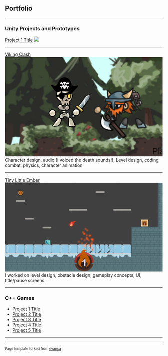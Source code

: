## Portfolio

---

### Unity Projects and Prototypes

[Project 1 Title](/sample_page)
<img src="images/dummy_thumbnail.jpg?raw=true"/>

---
[Viking Clash](https://justin0618.itch.io/vikingclash)
<img src="images/vikingdemo.png?raw=true"/>
Character design, audio (I voiced the death sounds!), Level design, coding combat, physics, character animation

---
[Tiny Little Ember](https://justin0618.itch.io/tiny-little-ember)
<img src="images/ember.png?raw=true"/>
I worked on level design, obstacle design, gameplay concepts, UI, title/pause screens

---

### C++ Games

- [Project 1 Title](http://example.com/)
- [Project 2 Title](http://example.com/)
- [Project 3 Title](http://example.com/)
- [Project 4 Title](http://example.com/)
- [Project 5 Title](http://example.com/)

---




---
<p style="font-size:11px">Page template forked from <a href="https://github.com/evanca/quick-portfolio">evanca</a></p>
<!-- Remove above link if you don't want to attibute -->
